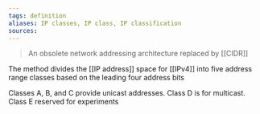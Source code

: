 ```yaml
---
tags: definition
aliases: IP classes, IP class, IP classification
sources: 
---
```


> An obsolete network addressing architecture replaced by [[CIDR]]

The method divides the [[IP address]] space for [[IPv4]] into five address range classes based on the leading four address bits

Classes A, B, and C provide unicast addresses. 
Class D is for multicast. 
Class E reserved for experiments